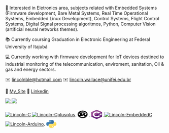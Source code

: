   :pushpin: Interested in Eletronics area, subjects related with Embedded Systems (Firmware development, Bare Metal Systems, Real Time Operational Systems, Embedded Linux Development), Control Systems, Flight Control Systems, Digital Signal processing algoritmos, Python, Computer Vision (artificial neural networks themes).
   
   :books: Currently coursing Graduation in Electronic Engineering at Federal University of Itajubá
   
   :computer: Currently working with firmware development for IoT devices destined to industrial monitoring of the telecommunication, enviroment, sanitation, Oil & gas and energy sectors. 
            
  ✉️ lincolnble@hotmail.com
  ✉️ lincoln.wallace@unifei.edu.br
  
  🔗 [My_Site](http://bit.ly/CV_LINCOLN "Lincoln's website")      🔗 [Linkedin](https://www.linkedin.com/in/lincoln-wallace-64ab29138/ "Lincoln's Linkedin")
  
 <div>
  <a href="http://bit.ly/CV_LINCOLN">
  <img height="180em" src="https://github-readme-stats.vercel.app/api?username=LOCNNIL&show_icons=true&theme=github_dark&include_all_commits=true&count_private=true"/>
  <img height="180em" src="https://github-readme-stats.vercel.app/api/top-langs/?username=LOCNNIL&layout=compact&langs_count=7&theme=github_dark"/>
</div>
   
<div style="display: inline_block"><br>
  <img align="center" alt="Lincoln-C" height="30" width="40" img src="https://cdn.jsdelivr.net/gh/devicons/devicon/icons/c/c-original.svg">
  <img align="center" alt="Lincoln-Cplusplus" height="30" width="40" img src="https://cdn.jsdelivr.net/gh/devicons/devicon/icons/cplusplus/cplusplus-original.svg">
  <img align="center" alt="Lincoln-Rust" height="30" width="40" img src="https://github.com/devicons/devicon/blob/master/icons/rust/rust-plain.svg">
  <img align="center" alt="Lincoln-Csharp" height="30" width="40" src="https://raw.githubusercontent.com/devicons/devicon/master/icons/csharp/csharp-original.svg">
  <img align="center" alt="Lincoln-EmbeddedC" height="30" width="40" img src="https://cdn.jsdelivr.net/gh/devicons/devicon/icons/embeddedc/embeddedc-original.svg">
  <img align="center" alt="Lincoln-Arduino" height="30" width="40" img src="https://cdn.jsdelivr.net/gh/devicons/devicon/icons/arduino/arduino-original-wordmark.svg">
  <img align="center" alt="Lincoln-Python" height="30" width="40" src="https://raw.githubusercontent.com/devicons/devicon/master/icons/python/python-original.svg">
</div>
<!--Remeber to add a gif  here!-->
   
